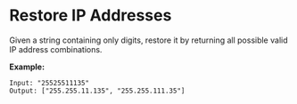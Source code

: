 # Restore IP Addresses

Given a string containing only digits, restore it by returning all possible valid IP address combinations.

__Example:__

```
Input: "25525511135"
Output: ["255.255.11.135", "255.255.111.35"]
```